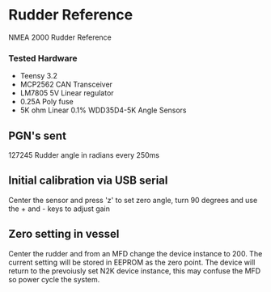 # Rudder Reference
NMEA 2000 Rudder Reference

### Tested Hardware
- Teensy 3.2
- MCP2562 CAN Transceiver
- LM7805 5V Linear regulator
- 0.25A Poly fuse
- 5K ohm Linear 0.1% WDD35D4-5K Angle Sensors

## PGN's sent 
127245 Rudder angle in radians every 250ms

## Initial calibration via USB serial
Center the sensor and press 'z' to set zero angle, turn 90 degrees and use the + and - keys to adjust gain

## Zero setting in vessel
Center the rudder and from an MFD change the device instance to 200.
The current setting will be stored in EEPROM as the zero point.
The device will return to the prevoiusly set N2K device instance, this may confuse the MFD so power cycle the system.

